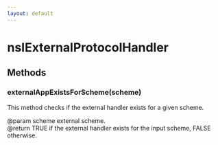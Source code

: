```yaml
---
layout: default
---
```


# nsIExternalProtocolHandler #

## Methods ##

### externalAppExistsForScheme(scheme) ###
  
This method checks if the external handler exists for a given scheme.  
  
@param scheme external scheme.  
@return TRUE if the external handler exists for the input scheme, FALSE otherwise.  
  
